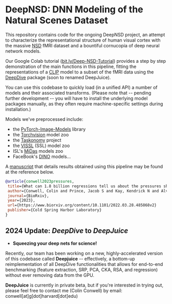# DeepNSD: DNN Modeling of the Natural Scenes Dataset
 
 This repository contains code for the ongoing DeepNSD project, an attempt to characterize the representational structure of human visual cortex with the massive [NSD](http://naturalscenesdataset.org/) fMRI dataset and a bountiful cornucopia of deep neural network models.
 
 Our Google Colab tutorial ([bit.ly/Deep-NSD-Tutorial](https://bit.ly/Deep-NSD-Tutorial)) provides a step by step demonstration of the main functions in this pipeline, fitting the representations of a [CLIP](https://github.com/openai/CLIP) model to a subset of the fMRI data using the [DeepDive](https://github.com/ColinConwell/DeepDive) package (soon to renamed DeepJuice).
 
 You can use this codebase to quickly load (in a unified API) a number of models and their associated transforms. (Please note that -- pending further development -- you will have to install the underlying model packages manually, as they often require machine-specific settings during installation.) 
 
 Models we've preprocessed include:
 
 - the [PyTorch-Image-Models](https://github.com/rwightman/pytorch-image-models) library
- the [Torchvision](https://pytorch.org/vision/stable/models.html) model zoo
- the [Taskonomy](http://taskonomy.stanford.edu/) project
- the [VISSL](https://vissl.ai/) (SSL) model zoo
- ISL's [MiDas](https://github.com/isl-org/MiDaS) models zoo
- FaceBook's [DINO](https://github.com/facebookresearch/dino) models...
 
 A [manuscript](https://www.biorxiv.org/content/10.1101/2022.03.28.485868v1.abstract) that details results obtained using this pipeline may be found at the reference below.
 
 ```bibtex
@article{conwell2023pressures,
  title={What can 1.8 billion regressions tell us about the pressures shaping high-level visual representation in brains and machines?},
  author={Conwell, Colin and Prince, Jacob S and Kay, Kendrick N and Alvarez, George A and Konkle, Talia},
  journal={BioRxiv},
  year={2023},
  url={https://www.biorxiv.org/content/10.1101/2022.03.28.485868v2}
  publisher={Cold Spring Harbor Laboratory}
}
```

## 2024 Update: *DeepDive* to *DeepJuice*

+ **Squeezing your deep nets for science!**

Recently, our team has been working on a new, highly-accelerated version of this codebase called **Deepjuice** -- effectively, a bottom-up reimplementation of all DeepDive functionalities that allows for end-to-end benchmarking (feature extraction, SRP, PCA, CKA, RSA, and regression) without ever removing data from the GPU. 

**DeepJuice** is currently in private beta, but if you're interested in trying out, please feel free to contact me (Colin Conwell) by email: conwell[at]g[dot]harvard[dot]edu)
